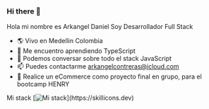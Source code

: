 ### Hi there 👋



Hola mi nombre es Arkangel Daniel
Soy Desarrollador Full Stack

- :earth_americas: Vivo en Medellin Colombia
- 🌱 Me encuentro aprendiendo TypeScript
- 💬 Podemos conversar sobre todo el stack JavaScript
- 📫 Puedes contactarme arkangelcontreras@icloud.com
- :briefcase: Realice un eCommerce como proyecto final en grupo, para el bootcamp HENRY

 Mi stack 
 [![ Mi stack ](https://skillicons.dev/icons?i=js,nodejs,express,mongodb,postgres,react,redux,html,css,)](https://skillicons.dev)


